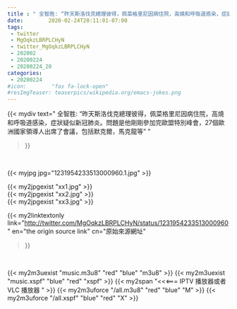 ```yaml
---
title : " 全智胜: “昨天斯洛伐克總理彼得，佩菜格里尼因病住院，高燒和呼吸道感染，症狀疑似新冠肺炎。問題是他剛剛參加完歐盟特別峰會，27個歐洲國家領導人出席了會議，包括默克爾，馬克龍等”  "
date:        2020-02-24T20:11:01-07:00
tags:
 - twitter
 - MgOqkzLBRPLCHyN
 - twitter_MgOqkzLBRPLCHyN
 - 202002
 - 20200224
 - 20200224_20
categories:
 - 20200224
#icon:        "fas fa-lock-open"
#resImgTeaser: teaserpics/wikipedia.org/emacs-jokes.png
---
```


{{< mydiv text=" 全智胜: “昨天斯洛伐克總理彼得，佩菜格里尼因病住院，高燒和呼吸道感染，症狀疑似新冠肺炎。問題是他剛剛參加完歐盟特別峰會，27個歐洲國家領導人出席了會議，包括默克爾，馬克龍等”  "
>}}
<br>


 {{< myjpg jpg="1231954233513000960.1.jpg" >}}<br> 

{{< my2jpgexist "xx1.jpg" >}}<br>
{{< my2jpgexist "xx2.jpg" >}}<br>
{{< my2jpgexist "xx3.jpg" >}}<br>


{{< my2linktextonly link="http://twitter.com/MgOqkzLBRPLCHyN/status/1231954233513000960"
en="the origin source link" cn="原始來源網址"
>}}


<br>

{{< my2m3uexist "music.m3u8" "red"  "blue" "m3u8" >}} {{< my2m3uexist "music.xspf" "blue" "red"  "xspf" >}} {{< my2span "<<<=== IPTV 播放器或者 VLC 播放器 " >}} {{< my2m3uforce "/all.m3u8" "red"  "blue" "M" >}} {{< my2m3uforce "/all.xspf" "blue" "red"  "X" >}} 

